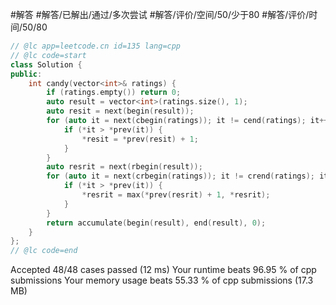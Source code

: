 #解答 #解答/已解出/通过/多次尝试 #解答/评价/空间/50/少于80 #解答/评价/时间/50/80

```C++
// @lc app=leetcode.cn id=135 lang=cpp
// @lc code=start
class Solution {
public:
    int candy(vector<int>& ratings) {
        if (ratings.empty()) return 0;
        auto result = vector<int>(ratings.size(), 1);
        auto resit = next(begin(result));
        for (auto it = next(cbegin(ratings)); it != cend(ratings); it++, resit++) {
            if (*it > *prev(it)) {
                *resit = *prev(resit) + 1;
            }
        }
        auto resrit = next(rbegin(result));
        for (auto it = next(crbegin(ratings)); it != crend(ratings); it++, resrit++) {
            if (*it > *prev(it)) {
                *resrit = max(*prev(resrit) + 1, *resrit);
            }
        }
        return accumulate(begin(result), end(result), 0);
    }
};
// @lc code=end
```

Accepted
48/48 cases passed (12 ms)
Your runtime beats 96.95 % of cpp submissions
Your memory usage beats 55.33 % of cpp submissions (17.3 MB)
